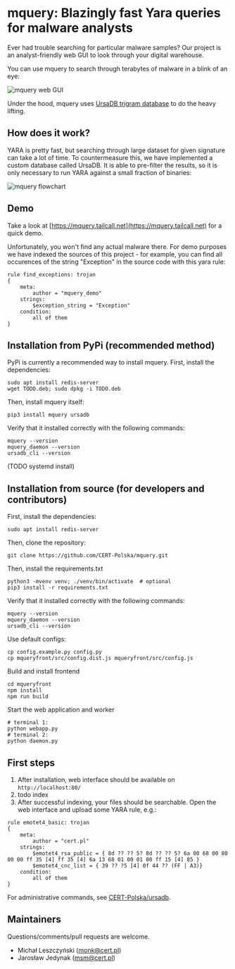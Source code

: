 # mquery: Blazingly fast Yara queries for malware analysts

Ever had trouble searching for particular malware samples? Our project is an analyst-friendly web GUI to look through your digital warehouse.

You can use mquery to search through terabytes of malware in a blink of an eye:

![mquery web GUI](docs/mquery-web-ui.gif?raw=1)

Under the hood, mquery uses [UrsaDB trigram database](https://github.com/CERT-Polska/ursadb) to do the heavy lifting.


## How does it work?

YARA is pretty fast, but searching through large dataset for given signature can take a lot of time. To countermeasure this, we have implemented a custom database called UrsaDB. It is able to pre-filter the results, so it is only necessary to run YARA against a small fraction of binaries:

![mquery flowchart](docs/mquery-flowchart.png?raw=1)


Demo
-----------------

Take a look at [https://mquery.tailcall.net](https://mquery.tailcall.net) for a quick demo.

Unfortunately, you won't find any actual malware there. For demo purposes we
have indexed the sources of this project - for example, you can find all occurences
of the string "Exception" in the source code with this yara rule:

```
rule find_exceptions: trojan
{
    meta:
        author = "mquery_demo"
    strings:
        $exception_string = "Exception"
    condition:
        all of them
}
```

## Installation from PyPi (recommended method)

PyPi is currently a recommended way to install mquery. First, install the dependencies:

```
sudo apt install redis-server
wget TODO.deb; sudo dpkg -i TODO.deb
```

Then, install mquery itself:

```
pip3 install mquery ursadb
```

Verify that it installed correctly with the following commands: 
```
mquery --version
mquery_daemon --version
ursadb_cli --version
```

(TODO systemd install)

## Installation from source (for developers and contributors)

First, install the dependencies:

```
sudo apt install redis-server
```

Then, clone the repository:

```
git clone https://github.com/CERT-Polska/mquery.git
```

Then, install the requirements.txt

```
python3 -mvenv venv; ./venv/bin/activate  # optional
pip3 install -r requirements.txt
```

Verify that it installed correctly with the following commands: 
```
mquery --version
mquery_daemon --version
ursadb_cli --version
```

Use default configs:

```
cp config.example.py config.py
cp mqueryfront/src/config.dist.js mqueryfront/src/config.js
```

Build and install frontend

```
cd mqueryfront
npm install
npm run build
```

Start the web application and worker
```
# terminal 1:
python webapp.py
# terminal 2:
python daemon.py
```

## First steps

1. After installation, web interface should be available on `http://localhost:80/`
2. todo index
3. After successful indexing, your files should be searchable. Open the web interface and upload some YARA rule, e.g.:

```
rule emotet4_basic: trojan
{
    meta:
        author = "cert.pl"
    strings:
        $emotet4_rsa_public = { 8d ?? ?? 5? 8d ?? ?? 5? 6a 00 68 00 80 00 00 ff 35 [4] ff 35 [4] 6a 13 68 01 00 01 00 ff 15 [4] 85 }
        $emotet4_cnc_list = { 39 ?? ?5 [4] 0f 44 ?? (FF | A3)}
    condition:
        all of them
}
```

For administrative commands, see [CERT-Polska/ursadb](https://github.com/CERT-Polska/ursadb#queries).


## Maintainers

Questions/comments/pull requests are welcome.

* Michał Leszczyński (monk@cert.pl)
* Jarosław Jedynak (msm@cert.pl)
